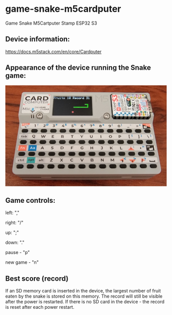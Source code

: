 # game-snake-m5cardputer
Game Snake M5Cartputer Stamp ESP32 S3

## Device information:

https://docs.m5stack.com/en/core/Cardputer

## Appearance of the device running the Snake game:

![fot1](https://raw.githubusercontent.com/ZrutrA/game-snake-m5cardputer/main/snake-game.jpg)

## Game controls: 

left: ","

right: "/"

up: ";"

down: "."

pause - "p"

new game - "n"

## Best score (record)

If an SD memory card is inserted in the device, the largest number of fruit eaten by the snake is stored on this memory. The record will still be visible after the power is restarted. If there is no SD card in the device - the record is reset after each power restart.
